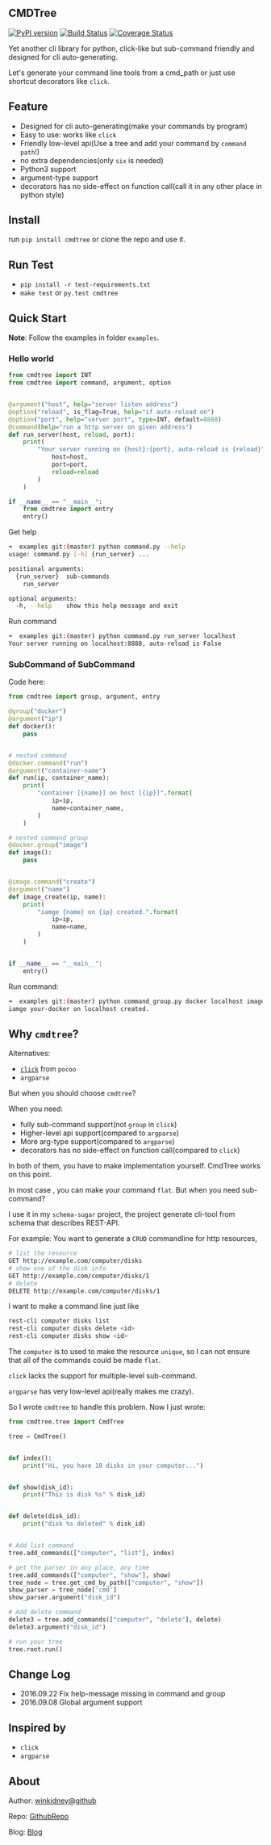 CMDTree
-------
[![PyPI version](https://badge.fury.io/py/cmdtree.svg)](https://badge.fury.io/py/cmdtree)
[![Build Status](https://travis-ci.org/winkidney/cmdtree.svg?branch=master)](https://travis-ci.org/winkidney/cmdtree) 
[![Coverage Status](https://coveralls.io/repos/github/winkidney/cmdtree/badge.svg?branch=master)](https://coveralls.io/github/winkidney/cmdtree?branch=master)


Yet another cli library for python, click-like but sub-command friendly
and designed for cli auto-generating. 

Let's generate your command line tools from a cmd_path
or just use shortcut decorators like `click`.


## Feature
+ Designed for cli auto-generating(make your commands by program)
+ Easy to use: works like `click`
+ Friendly low-level api(Use a tree and add your command by `command path`!)
+ no extra dependencies(only `six` is needed)
+ Python3 support
+ argument-type support 
+ decorators has no side-effect on function call(call it in any other
place in python style)

## Install 
run `pip install cmdtree` or clone the repo and use it.

## Run Test
+ `pip install -r test-requirements.txt`
+ `make test` or `py.test cmdtree`

## Quick Start

**Note**: Follow the examples in folder `examples`.

### Hello world
```python
from cmdtree import INT
from cmdtree import command, argument, option


@argument("host", help="server listen address")
@option("reload", is_flag=True, help="if auto-reload on")
@option("port", help="server port", type=INT, default=8888)
@command(help="run a http server on given address")
def run_server(host, reload, port):
    print(
        "Your server running on {host}:{port}, auto-reload is {reload}".format(
            host=host,
            port=port,
            reload=reload
        )
    )

if __name__ == "__main__":
    from cmdtree import entry
    entry()
```

Get help
```bash
➜  examples git:(master) python command.py --help
usage: command.py [-h] {run_server} ...

positional arguments:
  {run_server}  sub-commands
    run_server

optional arguments:
  -h, --help    show this help message and exit
```

Run command 
```bash
➜  examples git:(master) python command.py run_server localhost
Your server running on localhost:8888, auto-reload is False
```


### SubCommand of SubCommand

Code here:
```python
from cmdtree import group, argument, entry

@group("docker")
@argument("ip")
def docker():
    pass


# nested command
@docker.command("run")
@argument("container-name")
def run(ip, container_name):
    print(
        "container [{name}] on host [{ip}]".format(
            ip=ip,
            name=container_name,
        )
    )

# nested command group
@docker.group("image")
def image():
    pass


@image.command("create")
@argument("name")
def image_create(ip, name):
    print(
        "iamge {name} on {ip} created.".format(
            ip=ip,
            name=name,
        )
    )


if __name__ == "__main__":
    entry()
```

Run command:
```bash
➜  examples git:(master) python command_group.py docker localhost image create your-docker
iamge your-docker on localhost created.
```


## Why `cmdtree`?
Alternatives:
+ [`click`](http://click.pocoo.org/5/) from `pocoo`
+ `argparse`

But when you should choose `cmdtree`?

When you need:
+ fully sub-command support(not `group` in `click`)
+ Higher-level api support(compared to `argparse`)
+ More arg-type support(compared to `argparse`)
+ decorators has no side-effect on function call(compared to `click`)

In both of them, you have to make implementation yourself.
CmdTree works on this point.

In most case , you can make your command `flat`. 
But when you need sub-command? 

I use it in my `schema-sugar` project,
the project generate cli-tool from schema that describes REST-API.

For example:
You want to generate a `CRUD` commandline for http resources,

```bash
# list the resource 
GET http://example.com/computer/disks
# show one of the disk info
GET http://example.com/computer/disks/1
# delete
DELETE http://example.com/computer/disks/1
```

I want to make a command line just like
```bash
rest-cli computer disks list
rest-cli computer disks delete <id>
rest-cli computer disks show <id>
```
The `computer` is to used to make the resource `unique`, so I can not
ensure that all of the commands could be made `flat`.

`click` lacks the support for multiple-level sub-command.

`argparse` has very low-level api(really makes me crazy).

So I wrote `cmdtree` to handle this problem. Now I just wrote:
```python
from cmdtree.tree import CmdTree

tree = CmdTree()


def index():
    print("Hi, you have 10 disks in your computer...")


def show(disk_id):
    print("This is disk %s" % disk_id)


def delete(disk_id):
    print("disk %s deleted" % disk_id)


# Add list command
tree.add_commands(["computer", "list"], index)

# get the parser in any place, any time
tree.add_commands(["computer", "show"], show)
tree_node = tree.get_cmd_by_path(["computer", "show"])
show_parser = tree_node['cmd']
show_parser.argument("disk_id")

# Add delete command
delete3 = tree.add_commands(["computer", "delete"], delete)
delete3.argument("disk_id")

# run your tree
tree.root.run()
```

## Change Log
+ 2016.09.22 Fix help-message missing in command and group
+ 2016.09.08 Global argument support


## Inspired by
+ `click`
+ `argparse`

## About

Author: [winkidney@github](https://github.com/winkidney/)

Repo: [GithubRepo](https://github.com/winkidney/cmdtree)

Blog: [Blog](http://blog.winkidney.com)